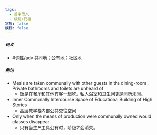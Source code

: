 ```yaml
---
tags:
  - 首字母/C
  - 级别/托福
掌握: false
模糊: false
---
```

##### 词义
- #词性/adv  共同地；公有地；社区地
##### 例句
- Meals are taken communally with other guests in the dining-room . Private bathrooms and toilets are unheard of
	- 饭是在餐厅和其他宾客一起吃。私人浴室和卫生间更是闻所未闻。
- Inner Communally Intercourse Space of Educational Building of High Stories
	- 高层教学楼内部公共交往空间
- Only when the means of production were communally owned would classes disappear .
	- 只有当生产工具公有时，阶级才会消失。
